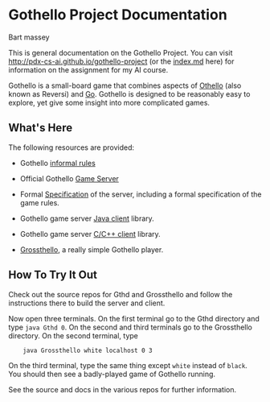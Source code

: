 # Gothello Project Documentation
Bart massey

This is general documentation on the Gothello Project.  You
can visit http://pdx-cs-ai.github.io/gothello-project (or
the [index.md](index.md) here) for information on the
assignment for my AI course.

Gothello is
a small-board game that combines aspects of
[Othello](https://en.wikipedia.org/wiki/Reversi) (also known
as Reversi) and
[Go](https://en.wikipedia.org/wiki/Go_%28game%29).
Gothello is designed to be reasonably easy to explore, yet
give some insight into more complicated games.

## What's Here

The following resources are provided:

* Gothello [informal rules](game/gothello.md)

* Official Gothello
  [Game Server](http://github.com/pdx-cs-ai/gothello-gthd)

* Formal [Specification](spec/gothello-server.pdf) of the
  server, including a formal specification of the game
  rules.

* Gothello game server
  [Java client](http://github.com/pdx-cs-ai/gothello-libclient-java)
  library.

* Gothello game server
  [C/C++ client](http://github.com/pdx-cs-ai/gothello-libclient-c)
  library.

* [Grossthello](http://github.com/pdx-cs-ai/gothello-grossthello),
  a really simple Gothello player.

## How To Try It Out

Check out the source repos for Gthd and Grossthello
and follow the instructions there to build the server and
client. 

Now open three terminals. On the first terminal go to the
Gthd directory and type `java Gthd 0`. On the second and
third terminals go to the Grossthello directory. On the
second terminal, type

        java Grossthello white localhost 0 3

On the third terminal, type the same thing except `white`
instead of `black`. You should then see a badly-played game
of Gothello running.

See the source and docs in the various repos for further
information.
